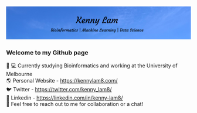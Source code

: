 ![](imgs/intro_img2.png)

<h3>Welcome to my Github page</h3>

🏫 💻 Currently studying Bioinformatics and working at the University of Melbourne<br/>
🌎 Personal Website - https://kennylam8.com/<br/>
🐦 Twitter - https://twitter.com/kenny_lam8/<br/>
🤝 Linkedin - https://linkedin.com/in/kenny-lam8/<br/>
💬 Feel free to reach out to me for collaboration or a chat!<br/>
